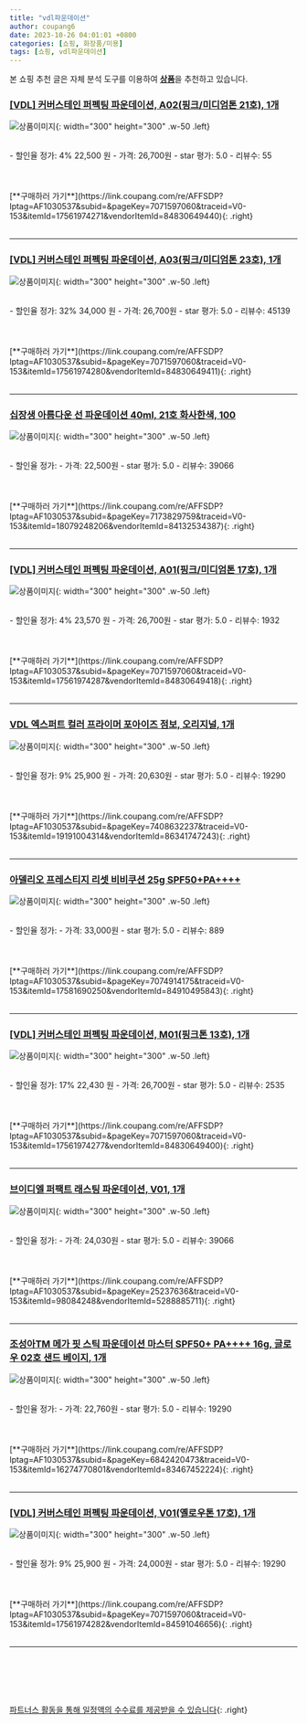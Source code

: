 ```yaml
---
title: "vdl파운데이션"
author: coupang6
date: 2023-10-26 04:01:01 +0800
categories: [쇼핑, 화장품/미용]
tags: [쇼핑, vdl파운데이션]
---
```


본 쇼핑 추천 글은 자체 분석 도구를 이용하여 [**상품**](https://link.coupang.com/a/bao1ui)을 추천하고 있습니다.

### [[VDL] 커버스테인 퍼펙팅 파운데이션, A02(핑크/미디엄톤 21호), 1개](https://link.coupang.com/re/AFFSDP?lptag=AF1030537&subid=&pageKey=7071597060&traceid=V0-153&itemId=17561974271&vendorItemId=84830649440)

![상품이미지](https://thumbnail7.coupangcdn.com/thumbnails/remote/230x230ex/image/vendor_inventory/45a5/ec6244d8e8906e84018b64a3c2ea3c4b16f826a73578c74ca8e6952076fb.jpg){: width="300" height="300" .w-50 .left}


<br>
- 할인율 정가: 4%  22,500   원
- 가격: 26,700원
- star 평가: 5.0
- 리뷰수: 55
<br>
<br>
<br>
<br>
[**구매하러 가기**](https://link.coupang.com/re/AFFSDP?lptag=AF1030537&subid=&pageKey=7071597060&traceid=V0-153&itemId=17561974271&vendorItemId=84830649440){: .right}
<br>
<br>

---

### [[VDL] 커버스테인 퍼펙팅 파운데이션, A03(핑크/미디엄톤 23호), 1개](https://link.coupang.com/re/AFFSDP?lptag=AF1030537&subid=&pageKey=7071597060&traceid=V0-153&itemId=17561974280&vendorItemId=84830649411)

![상품이미지](https://thumbnail7.coupangcdn.com/thumbnails/remote/230x230ex/image/vendor_inventory/45a5/ec6244d8e8906e84018b64a3c2ea3c4b16f826a73578c74ca8e6952076fb.jpg){: width="300" height="300" .w-50 .left}


<br>
- 할인율 정가: 32%  34,000   원
- 가격: 26,700원
- star 평가: 5.0
- 리뷰수: 45139
<br>
<br>
<br>
<br>
[**구매하러 가기**](https://link.coupang.com/re/AFFSDP?lptag=AF1030537&subid=&pageKey=7071597060&traceid=V0-153&itemId=17561974280&vendorItemId=84830649411){: .right}
<br>
<br>

---

### [십장생 아름다운 선 파운데이션 40ml, 21호 화사한색, 100](https://link.coupang.com/re/AFFSDP?lptag=AF1030537&subid=&pageKey=7173829759&traceid=V0-153&itemId=18079248206&vendorItemId=84132534387)

![상품이미지](https://thumbnail10.coupangcdn.com/thumbnails/remote/230x230ex/image/vendor_inventory/900e/fd937f18867c653d4d3f849651f6919d414436e16cfb77882a6acf528f2f.png){: width="300" height="300" .w-50 .left}


<br>
- 할인율 정가: 
- 가격: 22,500원
- star 평가: 5.0
- 리뷰수: 39066
<br>
<br>
<br>
<br>
[**구매하러 가기**](https://link.coupang.com/re/AFFSDP?lptag=AF1030537&subid=&pageKey=7173829759&traceid=V0-153&itemId=18079248206&vendorItemId=84132534387){: .right}
<br>
<br>

---

### [[VDL] 커버스테인 퍼펙팅 파운데이션, A01(핑크/미디엄톤 17호), 1개](https://link.coupang.com/re/AFFSDP?lptag=AF1030537&subid=&pageKey=7071597060&traceid=V0-153&itemId=17561974287&vendorItemId=84830649418)

![상품이미지](https://thumbnail7.coupangcdn.com/thumbnails/remote/230x230ex/image/vendor_inventory/45a5/ec6244d8e8906e84018b64a3c2ea3c4b16f826a73578c74ca8e6952076fb.jpg){: width="300" height="300" .w-50 .left}


<br>
- 할인율 정가: 4%  23,570   원
- 가격: 26,700원
- star 평가: 5.0
- 리뷰수: 1932
<br>
<br>
<br>
<br>
[**구매하러 가기**](https://link.coupang.com/re/AFFSDP?lptag=AF1030537&subid=&pageKey=7071597060&traceid=V0-153&itemId=17561974287&vendorItemId=84830649418){: .right}
<br>
<br>

---

### [VDL 엑스퍼트 컬러 프라이머 포아이즈 점보, 오리지널, 1개](https://link.coupang.com/re/AFFSDP?lptag=AF1030537&subid=&pageKey=7408632237&traceid=V0-153&itemId=19191004314&vendorItemId=86341747243)

![상품이미지](https://thumbnail8.coupangcdn.com/thumbnails/remote/230x230ex/image/vendor_inventory/d0d3/9f7535a3e158dc80d479e35133fb559f6b2dd1b98e9c4de21f7e5dd0c80a.jpg){: width="300" height="300" .w-50 .left}


<br>
- 할인율 정가: 9%  25,900   원
- 가격: 20,630원
- star 평가: 5.0
- 리뷰수: 19290
<br>
<br>
<br>
<br>
[**구매하러 가기**](https://link.coupang.com/re/AFFSDP?lptag=AF1030537&subid=&pageKey=7408632237&traceid=V0-153&itemId=19191004314&vendorItemId=86341747243){: .right}
<br>
<br>

---

### [아델리오 프레스티지 리셋 비비쿠션 25g SPF50+PA++++](https://link.coupang.com/re/AFFSDP?lptag=AF1030537&subid=&pageKey=7074914175&traceid=V0-153&itemId=17581690250&vendorItemId=84910495843)

![상품이미지](https://thumbnail6.coupangcdn.com/thumbnails/remote/230x230ex/image/vendor_inventory/ec87/68aa94befe6a91e16551c95824113ebb4129f2003073c213c710d4022c0f.jpg){: width="300" height="300" .w-50 .left}


<br>
- 할인율 정가: 
- 가격: 33,000원
- star 평가: 5.0
- 리뷰수: 889
<br>
<br>
<br>
<br>
[**구매하러 가기**](https://link.coupang.com/re/AFFSDP?lptag=AF1030537&subid=&pageKey=7074914175&traceid=V0-153&itemId=17581690250&vendorItemId=84910495843){: .right}
<br>
<br>

---

### [[VDL] 커버스테인 퍼펙팅 파운데이션, M01(핑크톤 13호), 1개](https://link.coupang.com/re/AFFSDP?lptag=AF1030537&subid=&pageKey=7071597060&traceid=V0-153&itemId=17561974277&vendorItemId=84830649400)

![상품이미지](https://thumbnail7.coupangcdn.com/thumbnails/remote/230x230ex/image/vendor_inventory/45a5/ec6244d8e8906e84018b64a3c2ea3c4b16f826a73578c74ca8e6952076fb.jpg){: width="300" height="300" .w-50 .left}


<br>
- 할인율 정가: 17%  22,430   원
- 가격: 26,700원
- star 평가: 5.0
- 리뷰수: 2535
<br>
<br>
<br>
<br>
[**구매하러 가기**](https://link.coupang.com/re/AFFSDP?lptag=AF1030537&subid=&pageKey=7071597060&traceid=V0-153&itemId=17561974277&vendorItemId=84830649400){: .right}
<br>
<br>

---

### [브이디엘 퍼팩트 래스팅 파운데이션, V01, 1개](https://link.coupang.com/re/AFFSDP?lptag=AF1030537&subid=&pageKey=25237636&traceid=V0-153&itemId=98084248&vendorItemId=5288885711)

![상품이미지](https://thumbnail9.coupangcdn.com/thumbnails/remote/230x230ex/image/vendor_inventory/b340/9aa4421fffa9eed9212f8d43365a3a2334beabf44b12b3b3e2fc1b1868c7.jpg){: width="300" height="300" .w-50 .left}


<br>
- 할인율 정가: 
- 가격: 24,030원
- star 평가: 5.0
- 리뷰수: 39066
<br>
<br>
<br>
<br>
[**구매하러 가기**](https://link.coupang.com/re/AFFSDP?lptag=AF1030537&subid=&pageKey=25237636&traceid=V0-153&itemId=98084248&vendorItemId=5288885711){: .right}
<br>
<br>

---

### [조성아TM 메가 핏 스틱 파운데이션 마스터 SPF50+ PA++++ 16g, 글로우 02호 샌드 베이지, 1개](https://link.coupang.com/re/AFFSDP?lptag=AF1030537&subid=&pageKey=6842420473&traceid=V0-153&itemId=16274770801&vendorItemId=83467452224)

![상품이미지](https://thumbnail9.coupangcdn.com/thumbnails/remote/230x230ex/image/retail/images/2022/10/14/12/7/fd88a773-1e64-4839-bf29-6953cc0e056c.jpg){: width="300" height="300" .w-50 .left}


<br>
- 할인율 정가: 
- 가격: 22,760원
- star 평가: 5.0
- 리뷰수: 19290
<br>
<br>
<br>
<br>
[**구매하러 가기**](https://link.coupang.com/re/AFFSDP?lptag=AF1030537&subid=&pageKey=6842420473&traceid=V0-153&itemId=16274770801&vendorItemId=83467452224){: .right}
<br>
<br>

---

### [[VDL] 커버스테인 퍼펙팅 파운데이션, V01(옐로우톤 17호), 1개](https://link.coupang.com/re/AFFSDP?lptag=AF1030537&subid=&pageKey=7071597060&traceid=V0-153&itemId=17561974282&vendorItemId=84591046656)

![상품이미지](https://thumbnail7.coupangcdn.com/thumbnails/remote/230x230ex/image/vendor_inventory/88d9/f62eb2518c5e12cccac8c7a0a9819d44053e97aad8cfce8617de1599971f.jpg){: width="300" height="300" .w-50 .left}


<br>
- 할인율 정가: 9%  25,900   원
- 가격: 24,000원
- star 평가: 5.0
- 리뷰수: 19290
<br>
<br>
<br>
<br>
[**구매하러 가기**](https://link.coupang.com/re/AFFSDP?lptag=AF1030537&subid=&pageKey=7071597060&traceid=V0-153&itemId=17561974282&vendorItemId=84591046656){: .right}
<br>
<br>

---
<br><br><br><br><br> [파트너스 활동을 통해 일정액의 수수료를 제공받을 수 있습니다](https://link.coupang.com/a/bao1ui){: .right}